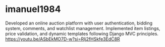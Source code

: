 # imanuel1984 
Developed an online auction platform with user authentication, bidding system, comments, and watchlist management. Implemented item listings, price validation, and dynamic templates following Django MVC principles. https://youtu.be/ASbEkMO7D-w?si=RIj2fHSkfe3EdC8R
